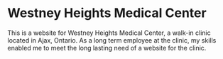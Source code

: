 # Westney Heights Medical Center

This is a website for Westney Heights Medical Center, a walk-in clinic located in Ajax, Ontario. As a long term employee at the clinic, my skills enabled me to meet the long lasting need of a website for the clinic.

